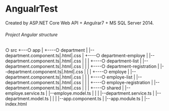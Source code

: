 # AngualrTest
Created by ASP.NET Core Web API + Angulrar7 + MS SQL Server 2014.

<h6>Project Angular structure</h6>
○ src
+---○ app
|   +----○ department
|   |--department.component.ts|.html|.css
|   +----○ department-employe
|   |--department.component.ts|.html|.css
|   |
|   +----○ department-list
|   |--department.component.ts|.html|.css
|   |
|   +----○ department-registration
|   |--department.component.ts|.html|.css
|   |
|   +----○ employe
|   |--department.component.ts|.html|.css
|   |
|   +----○ employe-list
|   |--department.component.ts|.html|.css
|   |
|   +----○ employe-registration
|   |--department.component.ts|.html|.css
|   |
|   +----○ shared
|   |--employe.service.ts
|   |--employe.model.ts
|   |
|   |--department.service.ts
|   |--department.model.ts
|   |
|   |--app.component.ts
|   |--app.module.ts
|
|--index.html

